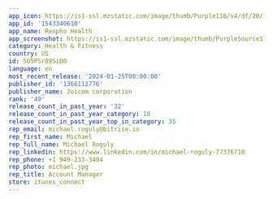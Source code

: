 ```yaml
---
app_icon: https://is1-ssl.mzstatic.com/image/thumb/Purple116/v4/df/20/1c/df201ce3-d5cf-a504-04ad-260186534c62/AppIcon-1x_U007emarketing-0-5-0-85-220-0.png/1024x1024bb.png
app_id: '1543340610'
app_name: Renpho Health
app_screenshot: https://is1-ssl.mzstatic.com/image/thumb/PurpleSource116/v4/c0/c0/c1/c0c0c12b-afc6-bbdf-fe81-1133b0963d93/e8f4bc22-fbbd-4eeb-985c-6de67e911b03_2688_2.png/1242x2688bb.png
category: Health & Fitness
country: US
id: 5O5PSr89SiD0
language: en
most_recent_release: '2024-01-25T00:00:00'
publisher_id: '1366112776'
publisher_name: Joicom corporation
rank: '49'
release_count_in_past_year: '32'
release_count_in_past_year_category: 18
release_count_in_past_year_top_in_category: 35
rep_email: michael.roguly@bitrise.io
rep_first_name: Michael
rep_full_name: Michael Roguly
rep_linkedin: https://www.linkedin.com/in/michael-roguly-77376710
rep_phone: +1 949-233-3404
rep_photo: michael.jpg
rep_title: Account Manager
store: itunes_connect
---
```

